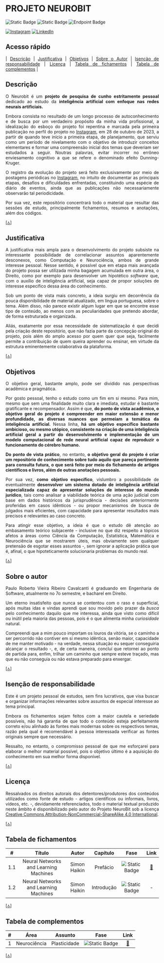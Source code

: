<div style="text-align: justify;">

# PROJETO NEUROBIT

![Static Badge](https://img.shields.io/badge/Fichamentos-0-5F9EA0?labelColor=grey)
![Static Badge](https://img.shields.io/badge/Material_complementar-0-5F9EA0?labelColor=grey)
![Endpoint Badge](https://img.shields.io/endpoint?url=https%3A%2F%2Fhits.dwyl.com%2Fpaulorobertovrc%2Fneurobit.svg%3Fstyle%3Dflat-square%26show%3Dunique&label=Visitantes&labelColor=grey&color=4682B4)

[![Instagram](https://img.shields.io/badge/Instagram-%23E4405F.svg?logo=Instagram&logoColor=white)](https://www.instagram.com/neurobitbr)
[![LinkedIn](https://img.shields.io/badge/LinkedIn-%230077B5.svg?logo=linkedin&logoColor=white)](https://www.linkedin.com/in/paulorobertovrc/)

## Acesso rápido

| [Descrição](#descrição) | [Justificativa](#justificativa) | [Objetivos](#objetivos) | [Sobre o Autor](#sobre-o-autor) | [Isenção de responsabilidade](#isenção-de-responsabilidade) | [Licença](#licença) | [Tabela de fichamentos](#tabela-de-fichamentos) | [Tabela de complementos](#tabela-de-complementos) |

## Descrição

O Neurobit é um **projeto de pesquisa de cunho estritamente pessoal** dedicado ao estudo da **inteligência artificial com enfoque nas redes neurais artificiais.**

Embora consista no resultado de um longo processo de autoconhecimento e de busca por um verdadeiro propósito da minha vida profissional, a idealização do esboço do projeto foi repentina e marcada pela primeira publicação no perfil do projeto no [Instagram](https://www.instagram.com/p/Cy9zF5bAcb2/?igsh=bTQ3d3YwOXRlNHZ6), em 28 de outubro de 2023, a partir de quando teve início a primeira etapa, de planejamento, que serviu como um período de nivelamento com o objetivo de introduzir conceitos elementares e formar uma compreensão inicial dos temas que deveriam ser estudados a seguir. Noutras palavras, evitar incorrer no errôneo enviesamento cognitivo a que se refere o denominado efeito Dunning-Kruger.

O registro da evolução do projeto será feito exclusivamente por meio de postagens periódicas no [Instagram](https://www.instagram.com/neurobitbr), no intuito de documentar as principais etapas, desafios e  dificuldades enfrentadas, constituindo uma espécie de diário de eventos, ainda que as publicações não necessariamente observarão tal periodicidade.

Por sua vez, este repositório concentrará todo o material que resultar das sessões de estudo, principalmente fichamentos, resumos e anotações, além dos códigos.

[[🔝](#acesso-rápido)]

## Justificativa

A justificativa mais ampla para o desenvolvimento do projeto subsiste na interessante possibilidade de correlacionar assuntos aparentemente desconexos, como Computação e Neurociência, ambos de grande interesse pessoal. Nesse sentido, é possível que em etapa mais avançada do projeto possa ser utilizada minha bagagem acumulada em outra área, o Direito, como por exemplo para desenvolver um hipotético *software* que, com o auxílio de inteligência artificial, seja capaz de propor soluções de interesse específico dessa área do conhecimento.

Sob um ponto de vista mais concreto, a ideia surgiu em decorrência da pouca disponibilidade de material atualizado, em língua portuguesa, sobre o tema. Além disso, não parece existir algum lugar em que se encontre esse tipo de conteúdo, ao menos com as peculiaridades que pretendo abordar, de forma estruturada e organizada.

Aliás, exatamente por essa necessidade de sistematização é que decidi pela criação deste repositório, que não fazia parte da concepção original do projeto, pois além do amplo acesso por quem quer que seja, facilmente permite a contribuição de quem queira aprender ou ensinar, em virtude da estrutura eminentemente colaborativa da plataforma.

[[🔝](#acesso-rápido)]

## Objetivos

O objetivo geral, bastante amplo, pode ser dividido nas perspectivas acadêmica e pragmática.

Por gosto pessoal, tenho o estudo como um fim em si mesmo. Para mim, mesmo que sem uma finalidade muito clara e imediata, estudar é bastante gratificante e recompensador. Assim é que, **do ponto de vista acadêmico, o objetivo geral do projeto é compreender em maior extensão e menor profundidade, as diversas nuances que permeiam a temática da inteligência artificial.** Nessa linha, **há um objetivo específico bastante ambicioso, ou mesmo utópico, consistente na criação de uma inteligência artificial geral a partir do desenvolvimento e implementação de um modelo computacional de rede neural artificial capaz de reproduzir o funcionamento do cérebro humano.**

**Do ponto de vista prático**, no entanto, **o objetivo geral do projeto é criar um repositório de conhecimento sobre tudo aquilo que pareça pertinente para consulta futura, o que será feito por meio do fichamento de artigos científicos e livros, além de outras anotações pessoais.** 

Por sua vez, **como objetivo específico**, vislumbro a possibilidade de eventualmente **desenvolver um sistema dotado de inteligência artificial especializada capaz de apresentar soluções de interesse do mundo jurídico**, tais como analisar a viabilidade teórica de uma ação judicial com base em dados históricos da jurisprudência - decisões anteriormente proferidas em casos idênticos - ou propor mecanismos de busca de julgados mais eficientes, com capacidade para apresentar resultados mais precisos e relevantes ao caso concreto.

Para atingir esse objetivo, a ideia é que o estudo dê atenção ao embasamento teórico subjacente - inclusive no que diz respeito a tópicos afetos a áreas como Ciência da Computação, Estatística, Matemática e Neurociência que se mostrarem úteis, mas obviamente sem qualquer pretensão de esgotar esses assuntos -, sem ignorar a aplicação prática que é, afinal, o que hipoteticamente solucionaria problemas do mundo real.

[[🔝](#acesso-rápido)]

## Sobre o autor

Paulo Roberto Vieira Ribeiro Cavalcanti é graduando em Engenharia de Software, atualmente no 7o semestre, e bacharel em Direito.

Um eterno insatisfeito que nunca se contentou com o raso e superficial, após muitas idas e vindas aprendi que sou movido pelo prazer da *busca* pelo conhecimento daquilo que me interessa, ainda que visto como difícil ou inútil pela maioria das pessoas, pois é o que alimenta minha *curiosidade* natural.

Compreendi que a mim pouco importam os louros da vitória, se o caminho a ser percorrido não contiver em si mesmo idêntica, senão maior, capacidade de me manter motivado - na verdade, nessa situação eu sequer conseguiria alcançar o resultado -, e, de certa maneira, concluí que retornei ao ponto de partida para, enfim, trilhar um caminho que sempre esteve traçado, mas que eu não conseguia ou não estava preparado para enxergar.

[[🔝](#acesso-rápido)]

## Isenção de responsabilidade

Este é um projeto pessoal de estudos, sem fins lucrativos, que visa buscar e organizar informações relevantes sobre assuntos de especial interesse ao tema principal.

Embora os fichamentos sejam feitos com a maior cautela e seriedade possíveis, não há garantia de que todo o conteúdo esteja perfeitamente correto e/ou alinhado às fontes mais modernas sobre os respectivos temas, razão pela qual é recomendável à pessoa interessada verificar as fontes originais sempre que necessário.

Ressalto, no entanto, o compromisso pessoal de que me esforçarei para elaborar o melhor material possível, pois o objetivo último é a aquisição do conhecimento em sua melhor forma disponível.

[[🔝](#acesso-rápido)]

## Licença

Ressalvados os direitos autorais dos detentores/produtores dos conteúdos utilizados como fonte de estudo - artigos científicos ou informais, livros, vídeos, etc. -, devidamente referenciados, todo o material textual produzido neste âmbito é disponibilizado pelo autor do Projeto NeuroBit sob a licença [Creative Commons Attribution-NonCommercial-ShareAlike 4.0 International](https://creativecommons.org/licenses/by-nc-sa/4.0/).

[[🔝](#acesso-rápido)]

## Tabela de fichamentos

| # | Título | Autor | Capítulo | Fase | Link |
| :---: | :---: | :---: | :---: | :---: | :---: |
1.1 | Neural Networks and Learning Machines | Simon Haikin |  Prefácio | ![Static Badge](https://img.shields.io/badge/Finalizado-grey) | [🔗](fichamentos/neural-networks-and-learning-machines-simon-haykin/__preface.md) |
1.2 | Neural Networks and Learning Machines | Simon Haikin | Introdução | ![Static Badge](https://img.shields.io/badge/Escrevendo-grey) | - |

[[🔝](#acesso-rápido)]

## Tabela de complementos

| # | Área | Assunto | Fase | Link |
| :---: | :---: | :---: | :---: | :---: |
1 | Neurociência | Plasticidade | ![Static Badge](https://img.shields.io/badge/Pesquisando-grey) | [🔗](./complementos/plasticidade.md) |

[[🔝](#acesso-rápido)]

</div>
